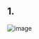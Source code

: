 ## 1.
![image](https://github.com/nikitosing/core-course-labs/assets/32202610/9ec89723-4406-4a8b-8258-80e947ce1598)
